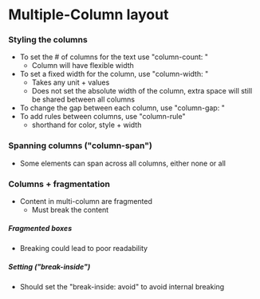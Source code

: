 # Multiple-Column layout

### Styling the columns

- To set the # of columns for the text use "column-count: "
  - Column will have flexible width
- To set a fixed width for the column, use "column-width: "
  - Takes any unit + values
  - Does not set the absolute width of the column, extra space will still be shared between all columns
- To change the gap between each column, use "column-gap: "
- To add rules between columns, use "column-rule"
  - shorthand for color, style + width

### Spanning columns ("column-span")

- Some elements can span across all columns, either none or all

### Columns + fragmentation

- Content in multi-column are fragmented
  - Must break the content

##### Fragmented boxes

- Breaking could lead to poor readability

##### Setting ("break-inside")

- Should set the "break-inside: avoid" to avoid internal breaking 
